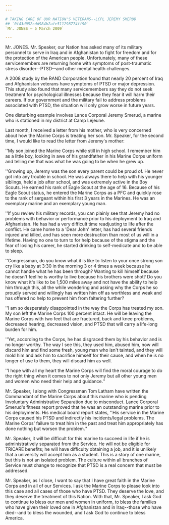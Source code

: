 ```yaml
---
---

# TAKING CARE OF OUR NATION'S VETERANS--LCPL JEREMY SMERUD
## `0f43d052cdd984b2afe511298774ff90`
`Mr. JONES — 5 March 2009`

---
```



Mr. JONES. Mr. Speaker, our Nation has asked many of its military 
personnel to serve in Iraq and in Afghanistan to fight for freedom and 
for the protection of the American people. Unfortunately, many of these 
servicemembers are returning home with symptoms of post-traumatic 
stress disorder--PTSD--and other mental health challenges.

A 2008 study by the RAND Corporation found that nearly 20 percent of 
Iraq and Afghanistan veterans have symptoms of PTSD or major 
depression. This study also found that many servicemembers say they do 
not seek treatment for psychological illnesses because they fear it 
will harm their careers. If our government and the military fail to 
address problems associated with PTSD, the situation will only grow 
worse in future years.

One disturbing example involves Lance Corporal Jeremy Smerud, a 
marine who is stationed in my district at Camp Lejeune.

Last month, I received a letter from his mother, who is very 
concerned about how the Marine Corps is treating her son. Mr. Speaker, 
for the second time, I would like to read the letter from Jeremy's 
mother:

''My son joined the Marine Corps while still in high school. I 
remember him as a little boy, looking in awe of his grandfather in his 
Marine Corps uniform and telling me that was what he was going to be 
when he grew up.

''Growing up, Jeremy was the son every parent could be proud of. He 
never got into any trouble in school. He was always there to help with 
his younger siblings, held a job after school, and was extremely active 
in the Boy Scouts. He earned his rank of Eagle Scout at the age of 16. 
Because of his Eagle Scout status, he entered the Marine Corps as a PFC 
and quickly rose to the rank of sergeant within his first 3 years in 
the Marines. He was an exemplary marine and an exemplary young man.

''If you review his military records, you can plainly see that Jeremy 
had no problems with behavior or performance prior to his deployment to 
Iraq and Afghanistan. He has had a very difficult time readjusting to 
life after the conflict. He came home to a 'Dear John' letter, has had 
several friends injured and killed, and has seen more destruction than 
most of us will in a lifetime. Having no one to turn to for help 
because of the stigma and the fear of losing his career, he started 
drinking to self-medicate and to be able to sleep.

''Congressman, do you know what it is like to listen to your once 
strong son cry like a baby at 3:30 in the morning 3 or 4 times a week 
because he cannot handle what he has been through? Wanting to kill 
himself because he doesn't feel he is worthy to live because his 
brothers were shot? Do you know what it's like to be 1,500 miles away 
and not have the ability to help him through this, all the while 
wondering and asking why the Corps he so proudly served and willingly 
has written him off as worthless and weak and has offered no help to 
prevent him from faltering further?

''I am so desperately disappointed in the way the Corps has treated 
my son. My son left the Marine Corps 100 percent intact. He will be 
leaving the Marine Corps with two feet that are fractured, back and 
knee problems, decreased hearing, decreased vision, and PTSD that will 
carry a life-long burden for him.

''Yet, according to the Corps, he has disgraced them by his behavior 
and is no longer worthy. The way I see this, they used him, abused him, 
now will discard him and find some fresh, young man who isn't tainted, 
and they will mold him and ask him to sacrifice himself for their 
cause, and when he is no longer of use to them, they will discard him 
as well.

''I hope with all my heart the Marine Corps will find the moral 
courage to do the right thing when it comes to not only Jeremy but all 
other young men and women who need their help and guidance.''

Mr. Speaker, I along with Congressman Tom Latham have written the 
Commandant of the Marine Corps about this marine who is pending 
Involuntary Administrative Separation due to misconduct. Lance Corporal 
Smerud's fitness report proved that he was an outstanding marine prior 
to his deployments. His medical board report states, ''His service in 
the Marine Corps caused his PTSD and indirectly his incidents/legal 
problems. The Marine Corps' failure to treat him in the past and treat 
him appropriately has done nothing but worsen the problem.''

Mr. Speaker, it will be difficult for this marine to succeed in life 
if he is administratively separated from the Service. He will not be 
eligible for TRICARE benefits; he will have difficulty obtaining a job, 
and it is unlikely that a university will accept him as a student. This 
is a story of one marine, but this is not an isolated problem. The 
culture within all branches of Service must change to recognize that 
PTSD is a real concern that must be addressed.

Mr. Speaker, as I close, I want to say that I have great faith in the 
Marine Corps and in all of our Services. I ask the Marine Corps to 
please look into this case and all cases of those who have PTSD. They 
deserve the love, and they deserve the treatment of this Nation. With 
that, Mr. Speaker, I ask God to continue to bless our men and women in 
uniform, to bless the families who have given their loved one in 
Afghanistan and in Iraq--those who have died--and to bless the wounded, 
and I ask God to continue to bless America.
